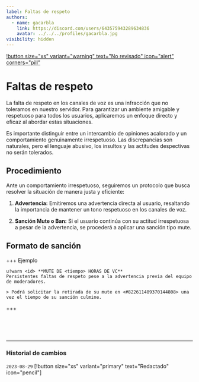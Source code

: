 ```yaml
---
label: Faltas de respeto
authors:
  - name: gacarbla
    link: https://discord.com/users/643575943289634836
    avatar: ../../../profiles/gacarbla.jpg
visibility: hidden
---
```

[!button size="xs" variant="warning" text="No revisado" icon="alert" corners="pill"](../../../info/contenido_sin_revisar/contenido_sin_revisar.md)

# Faltas de respeto
La falta de respeto en los canales de voz es una infracción que no toleramos en nuestro servidor. Para garantizar un ambiente amigable y respetuoso para todos los usuarios, aplicaremos un enfoque directo y eficaz al abordar estas situaciones.

Es importante distinguir entre un intercambio de opiniones acalorado y un comportamiento genuinamente irrespetuoso. Las discrepancias son naturales, pero el lenguaje abusivo, los insultos y las actitudes despectivas no serán tolerados.

## Procedimiento
Ante un comportamiento irrespetuoso, seguiremos un protocolo que busca resolver la situación de manera justa y eficiente:

1. **Advertencia:** Emitiremos una advertencia directa al usuario, resaltando la importancia de mantener un tono respetuoso en los canales de voz.

2. **Sanción Mute o Ban:** Si el usuario continúa con su actitud irrespetuosa a pesar de la advertencia, se procederá a aplicar una sanción tipo mute.

## Formato de sanción
+++ Ejemplo
```
u!warn <id> **MUTE DE <tiempo> HORAS DE VC**
Persistentes faltas de respeto pese a la advertencia previa del equipo de moderadores.

> Podrá solicitar la retirada de su mute en <#822611489370144808> una vez el tiempo de su sanción culmine.
```
+++

<br><br><br>
** **
### Historial de cambios
`2023-08-29` [!button size="xs" variant="primary" text="Redactado" icon="pencil"]